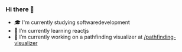 ### Hi there 👋

- 🎓 I'm currently studying softwaredevelopment
- 🌱 I’m currently learning reactjs
- 🔨 I’m currently working on a pathfinding visualizer at [/pathfinding-visualizer](https://hojelse.com/pathfinding-visualizer/)
